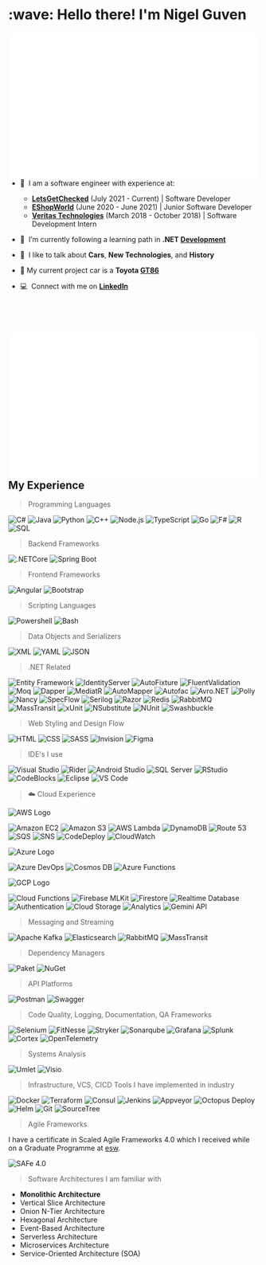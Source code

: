 <h1 align="left" id="macropower-title">:wave: Hello there! I'm Nigel Guven</h1>

<p>
<a href="https://github.com/Nigel-Guven/Nigel-Guven/blob/main/src/workflow/generated/overview.svg">
        <img src="src/workflow/generated/overview.svg" alt="nigels" align="right"/>
</a>
</p>

<p>

- :speech_balloon: &nbsp;I am a software engineer with experience at:
  - **[LetsGetChecked](https://www.letsgetchecked.com/)** (July 2021 - Current) | Software Developer 
  - **[EShopWorld](https://esw.com/)** (June 2020 - June 2021) | Junior Software Developer
  - **[Veritas Technologies](https://www.veritas.com/)** (March 2018 - October 2018) | Software Development Intern 

- :seedling: &nbsp;I’m currently following a learning path in **.NET [Development]**  

- :speech_balloon: &nbsp;I like to talk about **Cars**, **New Technologies**, and **History**  

- :car: My current project car is a **Toyota [GT86]**  

- :computer: &nbsp;Connect with me on **[LinkedIn]**  

<br><br><br>  
</p>   


<a href="https://github.com/Nigel-Guven/Nigel-Guven/blob/main/src/workflow/generated/languages.svg">
        <img src="src/workflow/generated/languages.svg" alt="nigels" align="right"/>
</a>

<h2 align="left" id="macropower-tech">My Experience</h2>

<!---###############################################################################-->

> Programming Languages

![C#](https://img.shields.io/badge/-C%23-239120?style=flat&logo=c-sharp&logoColor=white)
![Java](https://img.shields.io/badge/-Java-007396?style=flat&logo=java&logoColor=white)
![Python](https://img.shields.io/badge/-Python-3776AB?style=flat&logo=python&logoColor=white)
![C++](https://img.shields.io/badge/-C%2B%2B-00599C?style=flat&logo=c%2B%2B&logoColor=white)
![Node.js](https://img.shields.io/badge/-Node.js-339933?style=flat&logo=node.js&logoColor=white)
![TypeScript](https://img.shields.io/badge/-TypeScript-3178C6?style=flat&logo=typescript&logoColor=white)
![Go](https://img.shields.io/badge/-Go-00ADD8?style=flat&logo=go&logoColor=white)
![F#](https://img.shields.io/badge/-F%23-B845FC?style=flat&logo=fsharp&logoColor=white)
![R](https://img.shields.io/badge/-R-276DC3?style=flat&logo=r&logoColor=white)
![SQL](https://img.shields.io/badge/-SQL-4479A1?style=flat&logo=sql-server&logoColor=white)

<!---###############################################################################-->

> Backend Frameworks

![.NETCore](https://img.shields.io/badge/-.NETCore-512BD4?style=flat&logo=dotnet&logoColor=white)
![Spring Boot](https://img.shields.io/badge/-Spring%20Boot-6DB33F?style=flat&logo=springboot&logoColor=white)

<!---###############################################################################-->

> Frontend Frameworks

![Angular](https://img.shields.io/badge/-Angular-DD0031?style=flat&logo=angular&logoColor=white)
![Bootstrap](https://img.shields.io/badge/-Bootstrap-563D7C?style=flat&logo=bootstrap&logoColor=white)

<!---###############################################################################-->

> Scripting Languages

![Powershell](https://img.shields.io/badge/-PowerShell-512BD4?style=flat&logo=powershell&logoColor=white)
![Bash](https://img.shields.io/badge/-Bash-4EAA25?style=flat&logo=gnubash&logoColor=white)

<!---###############################################################################-->

> Data Objects and Serializers

![XML](https://img.shields.io/badge/-XML-000000?style=flat&logo=xml&logoColor=white)
![YAML](https://img.shields.io/badge/-YAML-CB171E?style=flat&logo=yaml&logoColor=white)
![JSON](https://img.shields.io/badge/-JSON-000000?style=flat&logo=json&logoColor=white)

<!---###############################################################################-->

> .NET Related

![Entity Framework](https://img.shields.io/badge/-Entity%20Framework-512BD4?style=flat&logo=dot-net&logoColor=white)
![IdentityServer](https://img.shields.io/badge/-IdentityServer-000000?style=flat&logo=dot-net&logoColor=white)
![AutoFixture](https://img.shields.io/badge/-AutoFixture-333333?style=flat&logo=nuget&logoColor=white)
![FluentValidation](https://img.shields.io/badge/-FluentValidation-DD6D00?style=flat&logo=nuget&logoColor=white)
![Moq](https://img.shields.io/badge/-Moq-E1825B?style=flat&logo=nuget&logoColor=white)
![Dapper](https://img.shields.io/badge/-Dapper-F46400?style=flat&logo=nuget&logoColor=white)
![MediatR](https://img.shields.io/badge/-MediatR-22A888?style=flat&logo=nuget&logoColor=white)
![AutoMapper](https://img.shields.io/badge/-AutoMapper-A52A2A?style=flat&logo=nuget&logoColor=white)
![Autofac](https://img.shields.io/badge/-Autofac-56B9E9?style=flat&logo=nuget&logoColor=white)
![Avro.NET](https://img.shields.io/badge/-Avro-000000?style=flat&logo=apache&logoColor=white)
![Polly](https://img.shields.io/badge/-Polly-4CAF50?style=flat&logo=nuget&logoColor=white)
![Nancy](https://img.shields.io/badge/-Nancy-005C2B?style=flat&logo=nuget&logoColor=white)
![SpecFlow](https://img.shields.io/badge/-SpecFlow-9F2B68?style=flat&logo=githubactions&logoColor=white)
![Serilog](https://img.shields.io/badge/-Serilog-F55D50?style=flat&logo=nuget&logoColor=white)
![Razor](https://img.shields.io/badge/-Razor-512BD4?style=flat&logo=dot-net&logoColor=white)
![Redis](https://img.shields.io/badge/-Redis-DC382D?style=flat&logo=redis&logoColor=white)
![RabbitMQ](https://img.shields.io/badge/-RabbitMQ-FF6600?style=flat&logo=rabbitmq&logoColor=white)
![MassTransit](https://img.shields.io/badge/-MassTransit-800080?style=flat&logo=nuget&logoColor=white)
![xUnit](https://img.shields.io/badge/-xUnit-141414?style=flat&logo=xunit&logoColor=white)
![NSubstitute](https://img.shields.io/badge/-NSubstitute-DD6D00?style=flat&logo=nuget&logoColor=white)
![NUnit](https://img.shields.io/badge/-NUnit-8F8D93?style=flat&logo=nunit&logoColor=white)
![Swashbuckle](https://img.shields.io/badge/-Swashbuckle-512BD4?style=flat&logo=dot-net&logoColor=white)

<!---###############################################################################-->

> Web Styling and Design Flow

![HTML](https://img.shields.io/badge/-HTML-E34F26?style=flat&logo=html5&logoColor=white)
![CSS](https://img.shields.io/badge/-CSS-1572B6?style=flat&logo=css3&logoColor=white)
![SASS](https://img.shields.io/badge/-SASS-CC6699?style=flat&logo=sass&logoColor=white)
![Invision](https://img.shields.io/badge/-InVision-FF3366?style=flat&logo=invision&logoColor=white)
![Figma](https://img.shields.io/badge/-Figma-F24E1E?style=flat&logo=figma&logoColor=white)
        
<!---###############################################################################-->

> IDE's I use

![Visual Studio](https://img.shields.io/badge/-Visual%20Studio-5C2D91?style=flat&logo=visual-studio&logoColor=white)
![Rider](https://img.shields.io/badge/-Rider-000000?style=flat&logo=rider&logoColor=white)
![Android Studio](https://img.shields.io/badge/-Android%20Studio-3DDC84?style=flat&logo=android-studio&logoColor=white)
![SQL Server](https://img.shields.io/badge/-SQL%20Server-CC2927?style=flat&logo=microsoft-sql-server&logoColor=white)
![RStudio](https://img.shields.io/badge/-RStudio-75AADB?style=flat&logo=rstudio&logoColor=white)
![CodeBlocks](https://img.shields.io/badge/-CodeBlocks-A0A0A0?style=flat&logo=codeblocks&logoColor=white)
![Eclipse](https://img.shields.io/badge/-Eclipse-2C2255?style=flat&logo=eclipseide&logoColor=white)
![VS Code](https://img.shields.io/badge/-VS%20Code-007ACC?style=flat&logo=visual-studio-code&logoColor=white)

<!---###############################################################################-->

> :cloud: Cloud Experience

![AWS Logo](https://www.vectorlogo.zone/logos/amazon_aws/amazon_aws-icon.svg)
<br>

![Amazon EC2](https://img.shields.io/badge/-EC2-FF9900?style=flat&logo=amazon-ec2&logoColor=white)
![Amazon S3](https://img.shields.io/badge/-S3-569A31?style=flat&logo=amazon-s3&logoColor=white)
![AWS Lambda](https://img.shields.io/badge/-Lambda-FF9900?style=flat&logo=aws-lambda&logoColor=white)
![DynamoDB](https://img.shields.io/badge/-DynamoDB-4053D6?style=flat&logo=amazondynamodb&logoColor=white)
![Route 53](https://img.shields.io/badge/-Route%2053-8C4FFF?style=flat&logo=amazon-route-53&logoColor=white)
![SQS](https://img.shields.io/badge/-SQS-FF4F8B?style=flat&logo=amazon-sqs&logoColor=white)
![SNS](https://img.shields.io/badge/-SNS-FF9900?style=flat&logo=amazon-sns&logoColor=white)
![CodeDeploy](https://img.shields.io/badge/-CodeDeploy-000000?style=flat&logo=aws-codedeploy&logoColor=white)
![CloudWatch](https://img.shields.io/badge/-CloudWatch-FF4F8B?style=flat&logo=amazon-cloudwatch&logoColor=white)

![Azure Logo](https://www.vectorlogo.zone/logos/microsoft_azure/microsoft_azure-icon.svg)
<br>

![Azure DevOps](https://img.shields.io/badge/-Azure%20DevOps-0078D4?style=flat&logo=azure-devops&logoColor=white)
![Cosmos DB](https://img.shields.io/badge/-Cosmos%20DB-0078D4?style=flat&logo=azure-cosmos-db&logoColor=white)
![Azure Functions](https://img.shields.io/badge/-Azure%20Functions-0078D4?style=flat&logo=azure-functions&logoColor=white)

![GCP Logo](https://www.vectorlogo.zone/logos/google_cloud/google_cloud-icon.svg)
<br>

![Cloud Functions](https://img.shields.io/badge/-Cloud%20Functions-4285F4?style=flat&logo=google-cloud&logoColor=white)
![Firebase MLKit](https://img.shields.io/badge/-ML%20Kit-FFCA28?style=flat&logo=firebase&logoColor=black)
![Firestore](https://img.shields.io/badge/-Firestore-FFCA28?style=flat&logo=firebase&logoColor=black)
![Realtime Database](https://img.shields.io/badge/-Realtime%20Database-FFCA28?style=flat&logo=firebase&logoColor=black)
![Authentication](https://img.shields.io/badge/-Authentication-FFCA28?style=flat&logo=firebase&logoColor=black)
![Cloud Storage](https://img.shields.io/badge/-Cloud%20Storage-FFCA28?style=flat&logo=firebase&logoColor=black)
![Analytics](https://img.shields.io/badge/-Analytics-FFCA28?style=flat&logo=firebase&logoColor=black)
![Gemini API](https://img.shields.io/badge/-Gemini%20API-4285F4?style=flat&logo=google-ai&logoColor=white)

<!---###############################################################################-->

> Messaging and Streaming

![Apache Kafka](https://img.shields.io/badge/-Apache%20Kafka-231F20?style=flat&logo=apache-kafka&logoColor=white)
![Elasticsearch](https://img.shields.io/badge/-Elasticsearch-005571?style=flat&logo=elasticsearch&logoColor=white)
![RabbitMQ](https://img.shields.io/badge/-RabbitMQ-FF6600?style=flat&logo=rabbitmq&logoColor=white)
![MassTransit](https://img.shields.io/badge/-MassTransit-800080?style=flat&logo=nuget&logoColor=white)


<!---###############################################################################-->

> Dependency Managers

![Paket](https://img.shields.io/badge/-Paket-5C2D91?style=flat&logo=nuget&logoColor=white)
![NuGet](https://img.shields.io/badge/-NuGet-004880?style=flat&logo=nuget&logoColor=white)

<!---###############################################################################-->

> API Platforms

![Postman](https://img.shields.io/badge/-Postman-FF6C37?style=flat&logo=postman&logoColor=white)
![Swagger](https://img.shields.io/badge/-Swagger-85EA2D?style=flat&logo=swagger&logoColor=white)

<!---###############################################################################-->

> Code Quality, Logging, Documentation, QA Frameworks

![Selenium](https://img.shields.io/badge/-Selenium-43B02A?style=flat&logo=selenium&logoColor=white)
![FitNesse](https://img.shields.io/badge/-FitNesse-000000?style=flat&logo=fitnesse&logoColor=white)
![Stryker](https://img.shields.io/badge/-Stryker-F04A05?style=flat&logo=csharp&logoColor=white)
![Sonarqube](https://img.shields.io/badge/-Sonarqube-4EAA25?style=flat&logo=sonarqube&logoColor=white)
![Grafana](https://img.shields.io/badge/-Grafana-F46800?style=flat&logo=grafana&logoColor=white)
![Splunk](https://img.shields.io/badge/-Splunk-000000?style=flat&logo=splunk&logoColor=white)
![Cortex](https://img.shields.io/badge/-Cortex-000000?style=flat&logo=cortex&logoColor=white)
![OpenTelemetry](https://img.shields.io/badge/-OpenTelemetry-000000?style=flat&logo=opentelemetry&logoColor=white)

<!---###############################################################################-->

> Systems Analysis

![Umlet](https://img.shields.io/badge/-Umlet-000000?style=flat&logo=uml&logoColor=white)
![Visio](https://img.shields.io/badge/-Visio-4284CF?style=flat&logo=microsoft-office&logoColor=white)

<!---###############################################################################-->

> Infrastructure, VCS, CICD Tools I have implemented in industry

![Docker](https://img.shields.io/badge/-Docker-2496ED?style=flat&logo=docker&logoColor=white)
![Terraform](https://img.shields.io/badge/-Terraform-7B42BC?style=flat&logo=terraform&logoColor=white)
![Consul](https://img.shields.io/badge/-Consul-F24C21?style=flat&logo=consul&logoColor=white)
![Jenkins](https://img.shields.io/badge/-Jenkins-D24939?style=flat&logo=jenkins&logoColor=white)
![Appveyor](https://img.shields.io/badge/-Appveyor-407425?style=flat&logo=appveyor&logoColor=white)
![Octopus Deploy](https://img.shields.io/badge/-Octopus%20Deploy-10499C?style=flat&logo=octopusdeploy&logoColor=white)
![Helm](https://img.shields.io/badge/-Helm-0F1689?style=flat&logo=helm&logoColor=white)
![Git](https://img.shields.io/badge/-Git-F05032?style=flat&logo=git&logoColor=white)
![SourceTree](https://img.shields.io/badge/-SourceTree-0052CC?style=flat&logo=sourcetree&logoColor=white)

<!---###############################################################################-->

> Agile Frameworks

I have a certificate in Scaled Agile Frameworks 4.0 which I received while on a Graduate Programme at [esw].

![SAFe 4.0](https://img.shields.io/badge/-SAFe%204.0-000000?style=flat&logo=scaled-agile-framework&logoColor=white)

<!---###############################################################################-->

> Software Architectures I am familiar with

- **Monolithic Architecture**
- Vertical Slice Architecture
- Onion N-Tier Architecture
- Hexagonal Architecture
- Event-Based Architecture
- Serverless Architecture
- Microservices Architecture
- Service-Oriented Architecture (SOA)

<!---###############################################################################-->

<!-- links -->

[esw]: https://esw.com/ "eShopWorld"
[linkedin]: https://www.linkedin.com/in/nigel-guven-4728aa159/ "Nigel Guven LinkedIn"
[letsgetchecked]: https://www.letsgetchecked.ie/ "LetsGetChecked IE"
[gt86]: https://www.instagram.com/p/CgrbrP0DvFR/ "Toyota GT86"
[development]: https://i.pinimg.com/564x/f4/fe/d5/f4fed5d7f5b41f56affe501563de94b6.jpg ".Net Developer Path on Pinterest"




